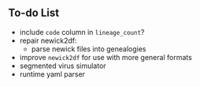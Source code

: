 ## To-do List

- include `code` column in `lineage_count`?
- repair newick2df:
  - parse newick files into genealogies
- improve `newick2df` for use with more general formats
- segmented virus simulator
- runtime yaml parser
